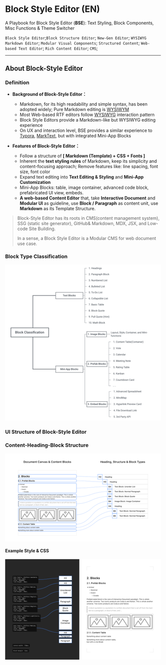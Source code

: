 # Block Style Editor (EN)

A Playbook for Block Style Editor (**BSE**): Text Styling, Block Components, Misc Functions & Theme Switcher 

`Block Style Editor`;`Block Structure Editor`; `New-Gen Editor`; `WYSIWYG Markdown Editor`; `Modular Visual Components`; `Structured Content`; `Web-based Text Editor`; `Rich Content Editor`; `CMS`; 

---

## About Block-Style Editor

### Definition

- **Background of Block-Style Editor：**

  - Markdown, for its high readability and simple syntax, has been adopted widely; Pure Markdown editing is [WYSIWYM](https://en.wikipedia.org/wiki/WYSIWYM)
  - Most Web-based RTF editors follow [WYSIWYG](https://en.wikipedia.org/wiki/WYSIWYG) interaction pattern
  - Block Style Editors provide a Markdown-like but WYSIWYG editing experience
  - On UX and interaction level, BSE provides a similar experience to [Typora](https://typora.io/), [MarkText](https://marktext.app/), but with integrated Mini-App Blocks

- **Features of Block-Style Editor：**

  - Follow a structure of **[ Markdown (Template) + CSS + Fonts ]**
  - Inherent the **text styling rules** of Markdown, keep its simplicity and content-focusing approach; Remove features like: line spacing, font size, font color
  - Expand text editing into **Text Editing & Styling** and **Mini-App Customization**
  - Mini-App Blocks: table, image container, advanced code block, prefabricated UI view, embeds.  
  - **A web-based Content Editor** that, take **Interactive Document** and **Modular UI** as guideline, use **Block / Paragraph** as content unit, use **Markdown** as its Template Structure. 

  

> Block-Style Editor has its roots in CMS(content management system), SSG (static site generator), GitHub& Markdown, MDX, JSX, and Low-code Site Building. 
>
> In a sense, a Block Style Editor is a Modular CMS for web document use case.



### Block Type Classification

![Block_Classification](static/assets1/Block_Classification.png)

### UI Structure of Block-Style Editor



### Content-Heading-Block Structure



![contentheadingblockstructure](static/assets1/contentheadingblockstructure.png)

#### Example Style & CSS

![exampleStyleCSSattribute](static/assets1/exampleStyleCSSattribute.png)


